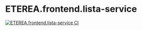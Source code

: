 # ETEREA.frontend.lista-service

[![ETEREA.frontend.lista-service CI](https://github.com/ETEREA-services/ETEREA.frontend.lista-service/actions/workflows/main.yml/badge.svg)](https://github.com/ETEREA-services/ETEREA.frontend.lista-service/actions/workflows/main.yml)
